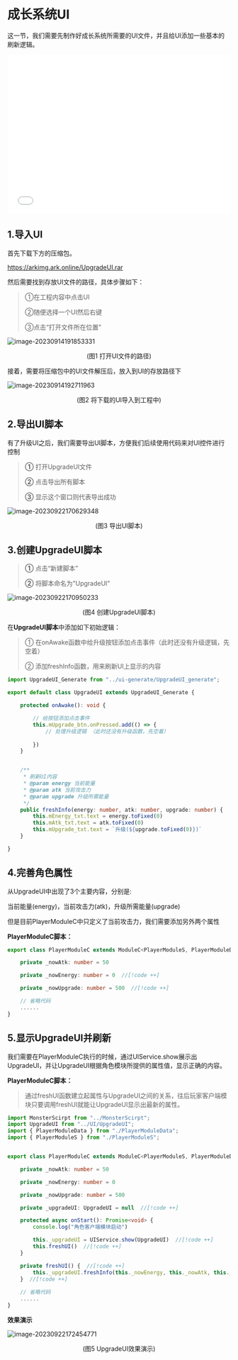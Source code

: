 # 成长系统UI

这一节，我们需要先制作好成长系统所需要的UI文件，并且给UI添加一些基本的刷新逻辑。

<iframe sandbox="allow-scripts allow-downloads allow-same-origin allow-popups allow-presentation allow-forms" frameborder="0" draggable="false" allowfullscreen="" allow="encrypted-media;" referrerpolicy="" aha-samesite="" class="iframe-loaded" src="//player.bilibili.com/player.html?aid=277786891&bvid=BV18c411f7vj&cid=1316720393&p=7&autoplay=0" style="border-radius: 7px; width: 100%; height: 360px;"></iframe>

## 1.导入UI

首先下载下方的压缩包。

https://arkimg.ark.online/UpgradeUI.rar

然后需要找到存放UI文件的路径，具体步骤如下：

> ①在工程内容中点击UI
>
> ②随便选择一个UI然后右键
>
> ③点击“打开文件所在位置”

![image-20230914191853331](https://arkimg.ark.online/image-20230914191853331.webp)

<center>(图1 打开UI文件的路径)</center>

接着，需要将压缩包中的UI文件解压后，放入到UI的存放路径下

![image-20230914192711963](https://arkimg.ark.online/image-20230914192711963.webp)

<center>(图2 将下载的UI导入到工程中)</center>

## 2.导出UI脚本

有了升级UI之后，我们需要导出UI脚本，方便我们后续使用代码来对UI控件进行控制

> **①** 打开UpgradeUI文件
>
> **②** 点击导出所有脚本
>
> **③** 显示这个窗口则代表导出成功

![image-20230922170629348](https://arkimg.ark.online/image-20230922170629348.webp)

<center>(图3 导出UI脚本)</center>

## 3.创建UpgradeUI脚本

> **①** 点击“新建脚本”
>
> **②** 将脚本命名为"UpgradeUI"

![image-20230922170950233](https://arkimg.ark.online/image-20230922170950233.webp)

<center>(图4 创建UpgradeUI脚本)</center>

在**UpgradeUI脚本**中添加如下初始逻辑：

> ① 在onAwake函数中给升级按钮添加点击事件（此时还没有升级逻辑，先空着）
>
> ② 添加freshInfo函数，用来刷新UI上显示的内容

```ts
import UpgradeUI_Generate from "../ui-generate/UpgradeUI_generate";

export default class UpgradeUI extends UpgradeUI_Generate {

    protected onAwake(): void {

        // 给按钮添加点击事件
        this.mUpgrade_btn.onPressed.add(() => {
            // 处理升级逻辑 （此时还没有升级函数，先空着）
            
        })
    }


    /**
     * 刷新UI内容
     * @param energy 当前能量
     * @param atk 当前攻击力
     * @param upgrade 升级所需能量
     */
    public freshInfo(energy: number, atk: number, upgrade: number) {
        this.mEnergy_txt.text = energy.toFixed(0)
        this.mAtk_txt.text = atk.toFixed(0)
        this.mUpgrade_txt.text = `升级(${upgrade.toFixed(0)})`
    }

}
```

## 4.完善角色属性

从UpgradeUI中出现了3个主要内容，分别是:

当前能量(energy)，当前攻击力(atk)，升级所需能量(upgrade)

但是目前PlayerModuleC中只定义了当前攻击力，我们需要添加另外两个属性

**PlayerModuleC脚本：**

```ts
export class PlayerModuleC extends ModuleC<PlayerModuleS, PlayerModuleData>{

    private _nowAtk: number = 50

    private _nowEnergy: number = 0  //[!code ++]

    private _nowUpgrade: number = 500  //[!code ++]

    // 省略代码
    ......
}
```

## 5.显示UpgradeUI并刷新

我们需要在PlayerModuleC执行的时候，通过UIService.show展示出UpgradeUI，并让UpgradeUI根据角色模块所提供的属性值，显示正确的内容。

**PlayerModuleC脚本：**

> 通过freshUI函数建立起属性与UpgradeUI之间的关系，往后玩家客户端模块只要调用freshUI就能让UpgradeUI显示出最新的属性。

```ts
import MonsterScirpt from "../MonsterScirpt";
import UpgradeUI from "../UI/UpgradeUI";
import { PlayerModuleData } from "./PlayerModuleData";
import { PlayerModuleS } from "./PlayerModuleS";


export class PlayerModuleC extends ModuleC<PlayerModuleS, PlayerModuleData>{

    private _nowAtk: number = 50

    private _nowEnergy: number = 0

    private _nowUpgrade: number = 500

    private _upgradeUI: UpgradeUI = null  //[!code ++]

    protected async onStart(): Promise<void> {
        console.log("角色客户端模块启动")

        this._upgradeUI = UIService.show(UpgradeUI)  //[!code ++]
        this.freshUI()  //[!code ++]
    }

    private freshUI() {  //[!code ++]
        this._upgradeUI.freshInfo(this._nowEnergy, this._nowAtk, this._nowUpgrade)  //[!code ++]
    }  //[!code ++]
    
    // 省略代码
    ......
}
```

**效果演示**

![image-20230922172454771](https://arkimg.ark.online/image-20230922172454771.webp)

<center>(图5 UpgradeUI效果演示)</center>